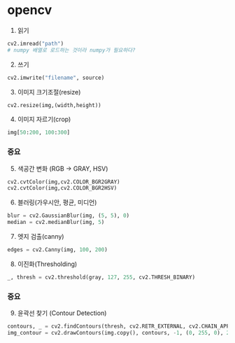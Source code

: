 # opencv

1. 읽기

```python
cv2.imread("path")
# numpy 배열로 로드하는 것이라 numpy가 필요하다?
```

2. 쓰기

```python
cv2.imwrite("filename", source)
```

3. 이미지 크기조절(resize)

```python
cv2.resize(img,(width,height))
```

4. 이미지 자르기(crop)

```python
img[50:200, 100:300]
```

### 중요

5. 색공간 변화 (RGB -> GRAY, HSV)

```python
cv2.cvtColor(img,cv2.COLOR_BGR2GRAY)
cv2.cvtColor(img,cv2.COLOR_BGR2HSV)
```

6. 블러링(가우시안, 평균, 미디언)

```python
blur = cv2.GaussianBlur(img, (5, 5), 0)
median = cv2.medianBlur(img, 5)
```

7. 엣지 검출(canny)

```python
edges = cv2.Canny(img, 100, 200)
```

8. 이진화(Thresholding)

```python
_, thresh = cv2.threshold(gray, 127, 255, cv2.THRESH_BINARY)
```

### 중요

9. 윤곽선 찾기 (Contour Detection)

```python
contours, _ = cv2.findContours(thresh, cv2.RETR_EXTERNAL, cv2.CHAIN_APPROX_SIMPLE)
img_contour = cv2.drawContours(img.copy(), contours, -1, (0, 255, 0), 2)
```
